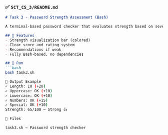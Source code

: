 ### ✅ `SCT_CS_3/README.md`
```markdown
# Task 3 - Password Strength Assessment (Bash)

A terminal-based password checker that evaluates strength based on several criteria like length, case, digits, and symbols.

## 🔐 Features
- Strength visualization bar (colored)
- Clear score and rating system
- Recommendations if weak
- Fully Bash-based, no dependencies

## 🚀 Run
```bash
bash task3.sh

🔎 Output Example
✓ Length: 10 (+20)
✓ Uppercase: OK (+10)
✓ Lowercase: OK (+10)
✓ Numbers: OK (+15)
✓ Special: OK (+10)
Strength: 65/100 — Strong 👍

📁 Files

task3.sh — Password strength checker
